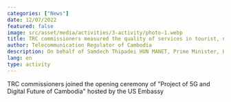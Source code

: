 ```yaml
---
categories: ["News"]
date: 12/07/2022
featured: false
image: src/asset/media/activities/3-activity/photo-1.webp
title: TRC commissioners measured the quality of services in tourist, natural protected, and remote areas in Siem Reap
author: Telecommunication Regulator of Cambodia
description: On behalf of Samdech Thipadei HUN MANET, Prime Minister, H.E. Santibandit Neth Savoeun, Deputy Prime Minister has presided over the meeting.
lang: en
type: activity
---
```

TRC commissioners joined the opening ceremony of "Project of 5G and
 Digital Future of Cambodia" hosted by the US Embassy
